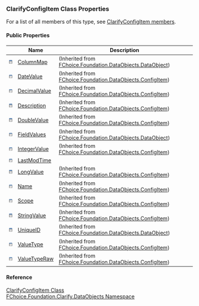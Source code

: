 ﻿### ClarifyConfigItem Class Properties

For a list of all members of this type, see [ClarifyConfigItem members](fcSDK~FChoice.Foundation.Clarify.DataObjects.ClarifyConfigItem_members.md).

#### Public Properties

|   | Name | Description |
| --- | --- | --- |
| ![Public Property](dotnetimages/publicProperty.png) | [ColumnMap](fcSDK~FChoice.Foundation.DataObjects.DataObject~ColumnMap.md) | (Inherited from [FChoice.Foundation.DataObjects.DataObject](fcSDK~FChoice.Foundation.DataObjects.DataObject.md)) |
| ![Public Property](dotnetimages/publicProperty.png) | [DateValue](fcSDK~FChoice.Foundation.DataObjects.ConfigItem~DateValue.md) | (Inherited from [FChoice.Foundation.DataObjects.ConfigItem](fcSDK~FChoice.Foundation.DataObjects.ConfigItem.md)) |
| ![Public Property](dotnetimages/publicProperty.png) | [DecimalValue](fcSDK~FChoice.Foundation.DataObjects.ConfigItem~DecimalValue.md) | (Inherited from [FChoice.Foundation.DataObjects.ConfigItem](fcSDK~FChoice.Foundation.DataObjects.ConfigItem.md)) |
| ![Public Property](dotnetimages/publicProperty.png) | [Description](fcSDK~FChoice.Foundation.DataObjects.ConfigItem~Description.md) | (Inherited from [FChoice.Foundation.DataObjects.ConfigItem](fcSDK~FChoice.Foundation.DataObjects.ConfigItem.md)) |
| ![Public Property](dotnetimages/publicProperty.png) | [DoubleValue](fcSDK~FChoice.Foundation.DataObjects.ConfigItem~DoubleValue.md) | (Inherited from [FChoice.Foundation.DataObjects.ConfigItem](fcSDK~FChoice.Foundation.DataObjects.ConfigItem.md)) |
| ![Public Property](dotnetimages/publicProperty.png) | [FieldValues](fcSDK~FChoice.Foundation.DataObjects.DataObject~FieldValues.md) | (Inherited from [FChoice.Foundation.DataObjects.DataObject](fcSDK~FChoice.Foundation.DataObjects.DataObject.md)) |
| ![Public Property](dotnetimages/publicProperty.png) | [IntegerValue](fcSDK~FChoice.Foundation.DataObjects.ConfigItem~IntegerValue.md) | (Inherited from [FChoice.Foundation.DataObjects.ConfigItem](fcSDK~FChoice.Foundation.DataObjects.ConfigItem.md)) |
| ![Public Property](dotnetimages/publicProperty.png) | [LastModTime](fcSDK~FChoice.Foundation.Clarify.DataObjects.ClarifyConfigItem~LastModTime.md) |   |
| ![Public Property](dotnetimages/publicProperty.png) | [LongValue](fcSDK~FChoice.Foundation.DataObjects.ConfigItem~LongValue.md) | (Inherited from [FChoice.Foundation.DataObjects.ConfigItem](fcSDK~FChoice.Foundation.DataObjects.ConfigItem.md)) |
| ![Public Property](dotnetimages/publicProperty.png) | [Name](fcSDK~FChoice.Foundation.DataObjects.ConfigItem~Name.md) | (Inherited from [FChoice.Foundation.DataObjects.ConfigItem](fcSDK~FChoice.Foundation.DataObjects.ConfigItem.md)) |
| ![Public Property](dotnetimages/publicProperty.png) | [Scope](fcSDK~FChoice.Foundation.DataObjects.ConfigItem~Scope.md) | (Inherited from [FChoice.Foundation.DataObjects.ConfigItem](fcSDK~FChoice.Foundation.DataObjects.ConfigItem.md)) |
| ![Public Property](dotnetimages/publicProperty.png) | [StringValue](fcSDK~FChoice.Foundation.DataObjects.ConfigItem~StringValue.md) | (Inherited from [FChoice.Foundation.DataObjects.ConfigItem](fcSDK~FChoice.Foundation.DataObjects.ConfigItem.md)) |
| ![Public Property](dotnetimages/publicProperty.png) | [UniqueID](fcSDK~FChoice.Foundation.DataObjects.DataObject~UniqueID.md) | (Inherited from [FChoice.Foundation.DataObjects.DataObject](fcSDK~FChoice.Foundation.DataObjects.DataObject.md)) |
| ![Public Property](dotnetimages/publicProperty.png) | [ValueType](fcSDK~FChoice.Foundation.DataObjects.ConfigItem~ValueType.md) | (Inherited from [FChoice.Foundation.DataObjects.ConfigItem](fcSDK~FChoice.Foundation.DataObjects.ConfigItem.md)) |
| ![Public Property](dotnetimages/publicProperty.png) | [ValueTypeRaw](fcSDK~FChoice.Foundation.DataObjects.ConfigItem~ValueTypeRaw.md) | (Inherited from [FChoice.Foundation.DataObjects.ConfigItem](fcSDK~FChoice.Foundation.DataObjects.ConfigItem.md)) |





#### Reference

[ClarifyConfigItem Class](fcSDK~FChoice.Foundation.Clarify.DataObjects.ClarifyConfigItem.md)  
[FChoice.Foundation.Clarify.DataObjects Namespace](fcSDK~FChoice.Foundation.Clarify.DataObjects_namespace.md)